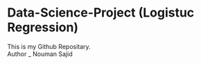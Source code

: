 # Data-Science-Project (Logistuc Regression)
This is my Github Repositary.
<br>
Author _ Nouman Sajid
